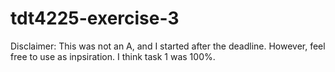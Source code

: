 # tdt4225-exercise-3

Disclaimer: This was not an A, and I started after the deadline. However, feel free to use as inpsiration. I think task 1 was 100%.
